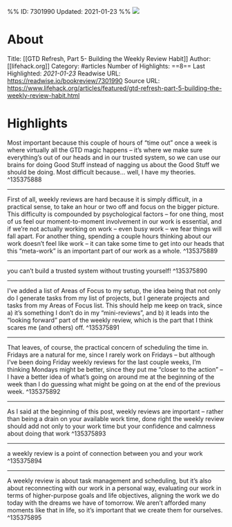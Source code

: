 %%
ID: 7301990
Updated: 2021-01-23
%%
![](https://readwise-assets.s3.amazonaws.com/static/images/article3.5c705a01b476.png)

# About
Title: [[GTD Refresh, Part 5- Building the Weekly Review Habit]]
Author: [[lifehack.org]]
Category: #articles
Number of Highlights: ==8==
Last Highlighted: *2021-01-23*
Readwise URL: https://readwise.io/bookreview/7301990
Source URL: https://www.lifehack.org/articles/featured/gtd-refresh-part-5-building-the-weekly-review-habit.html


# Highlights 
Most important because this couple of hours of “time out” once a week is where virtually all the GTD magic happens – it’s where we make sure everything’s out of our heads and in our trusted system, so we can use our brains for doing Good Stuff instead of nagging us about the Good Stuff we should be doing. Most difficult because… well, I have my theories.  ^135375888

---

First of all, weekly reviews are hard because it is simply difficult, in a practical sense, to take an hour or two off and focus on the bigger picture. This difficulty is compounded by psychological factors – for one thing, most of us feel our moment-to-moment involvement in our work is essential, and if we’re not actually working on work – even busy work – we fear things will fall apart. For another thing, spending a couple hours thinking about our work doesn’t feel like work – it can take some time to get into our heads that this “meta-work” is an important part of our work as a whole.  ^135375889

---

you can’t build a trusted system without trusting yourself!  ^135375890

---

I’ve added a list of Areas of Focus to my setup, the idea being that not only do I generate tasks from my list of projects, but I generate projects and tasks from my Areas of Focus list. This should help me keep on track, since a) it’s something I don’t do in my “mini-reviews”, and b) it leads into the “looking forward” part of the weekly review, which is the part that I think scares me (and others) off.  ^135375891

---

That leaves, of course, the practical concern of scheduling the time in. Fridays are a natural for me, since I rarely work on Fridays – but although I’ve been doing Friday weekly reviews for the last couple weeks, I’m thinking Mondays might be better, since they put me “closer to the action” – I have a better idea of what’s going on around me at the beginning of the week than I do guessing what might be going on at the end of the previous week.  ^135375892

---

As I said at the beginning of this post, weekly reviews are important – rather than being a drain on your available work time, done right the weekly review should add not only to your work time but your confidence and calmness about doing that work  ^135375893

---

a weekly review is a point of connection between you and your work  ^135375894

---

A weekly review is about task management and scheduling, but it’s also about reconnecting with our work in a personal way, evaluating our work in terms of higher-purpose goals and life objectives, aligning the work we do today with the dreams we have of tomorrow. We aren’t afforded many moments like that in life, so it’s important that we create them for ourselves.  ^135375895

